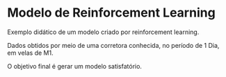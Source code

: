 # Modelo de Reinforcement Learning

Exemplo didático de um modelo criado por reinforcement learning.

Dados obtidos por meio de uma corretora conhecida, no período de 1 Dia, em velas de M1.

O objetivo final é gerar um modelo satisfatório.


